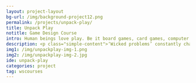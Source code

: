 ```yaml
---
layout: project-layout
bg-url: /img/background-project12.png
permalink: /projects/unpack-play/
title: Unpack Play
notitle: Game Design Course
intro: Human beings love play. Be it board games, card games, computer games, or sports, we play different kinds of games. Games are about fun and entertainment. But can games be used as tools? Tools that help us tackle wicked problems?
description: <p class="simple-content">‘Wicked problems’ constantly change, and adapt to any intervention. In order to meaningfully address wicked problems, we need spaces where people can collaborate, ideate, and have an informed dialogue.<p/><p class="simple-content">Games help create such spaces for informed dialogues. The non-confrontational, yet realistic environment of games creates a safe space for participants to experiment and learn from failure. Such games can be used for learning  and research in areas such as transport, waste management, city planning, disaster management, energy planning, and climate change, which involve multiple stakeholders, and complex trade-offs.</p><p class="simple-content">A good game should model the real world in just the necessary amount of detail; simplify it too much and the game loses touch with reality; complicate it with various rules, and information, and the game becomes hard to play. It involves the subtle art of balance.</p><p class="simple-content">If this sounds interesting, we invite you join Unpack Play, the game design course at Fields of View. Whether you are a domain expert or a tool builder, the course will take you through the process of problem formulation, elements of game design, and creation of prototype. You will learn how to decide when and where a game is useful, and how to facilitate and conduct such games.</p>
img1: /img/unpackplay-img-1.png
img2: /img/unpackplay-img-2.jpg
ide: unpack-play
categories: project
tag: wscourses
---
```

